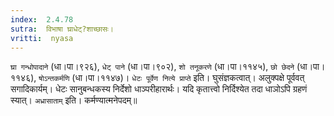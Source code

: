 ```yaml
---
index:  2.4.78
sutra:  विभाषा घ्राधेट्?शाच्छासः।
vritti:  nyasa
---
```


`घ्रा गन्धोपादाने` (धा।पा।९२६), `धेट् पाने` (धा।पा।९०२), `शो तनूकरणे` (धा।पा।११४५), `छो छेदने` (धा।पा।११४६), `षोऽन्तकर्मणि` (धा।पा।११४७)। `धेटः पूर्वेण नित्ये प्राप्ते` इति। घुसंज्ञकत्वात्। अलुक्पक्षे पूर्ववत् सगादिकार्यम्। धेटः सानुबन्धकस्य निर्देशो धाञ्परीहारार्थः। यदि कृतात्त्वो निर्दिश्येत तदा धाञोऽपि ग्रहणं स्यात्। `अध्रासाताम्` इति। कर्मण्यात्मनेपदम्॥
